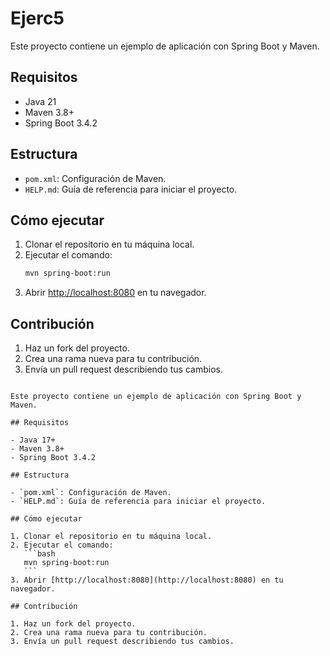 # Ejerc5

Este proyecto contiene un ejemplo de aplicación con Spring Boot y Maven.

## Requisitos

- Java 21
- Maven 3.8+
- Spring Boot 3.4.2

## Estructura

- `pom.xml`: Configuración de Maven.
- `HELP.md`: Guía de referencia para iniciar el proyecto.

## Cómo ejecutar

1. Clonar el repositorio en tu máquina local.
2. Ejecutar el comando:
   ```bash
   mvn spring-boot:run
   ```
3. Abrir [http://localhost:8080](http://localhost:8080) en tu navegador.

## Contribución

1. Haz un fork del proyecto.
2. Crea una rama nueva para tu contribución.
3. Envía un pull request describiendo tus cambios.

`````# Ejerc5

Este proyecto contiene un ejemplo de aplicación con Spring Boot y Maven.

## Requisitos

- Java 17+
- Maven 3.8+
- Spring Boot 3.4.2

## Estructura

- `pom.xml`: Configuración de Maven.
- `HELP.md`: Guía de referencia para iniciar el proyecto.

## Cómo ejecutar

1. Clonar el repositorio en tu máquina local.
2. Ejecutar el comando:
   ```bash
   mvn spring-boot:run
   ```
3. Abrir [http://localhost:8080](http://localhost:8080) en tu navegador.

## Contribución

1. Haz un fork del proyecto.
2. Crea una rama nueva para tu contribución.
3. Envía un pull request describiendo tus cambios.
